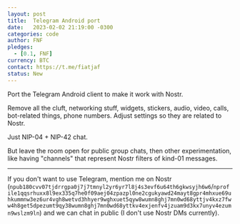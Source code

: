 ```yaml
---
layout: post
title:  Telegram Android port
date:   2023-02-02 21:19:00 -0300
categories: code
author: FNF
pledges:
  - [0.1, FNF]
currency: BTC
contact: https://t.me/fiatjaf
status: New
---
```


Port the Telegram Android client to make it work with Nostr.

Remove all the cluft, networking stuff, widgets, stickers, audio, video, calls, bot-related things, phone numbers. Adjust settings so they are related to Nostr.

Just NIP-04 + NIP-42 chat.

But leave the room open for public group chats, then other experimentation, like having "channels" that represent Nostr filters of kind-01 messages.

---

If you don't want to use Telegram, mention me on Nostr (`npub180cvv07tjdrrgpa0j7j7tmnyl2yr6yr7l8j4s3evf6u64th6gkwsyjh6w6`/`nprofile1qqsrhuxx8l9ex335q7he0f09aej04zpazpl0ne2cgukyawd24mayt8gpr4mhxue69uhkummnw3ez6ur4vgh8wetvd3hhyer9wghxuet5qyw8wumn8ghj7mn0wd68yttjv4kxz7fww4h8get5dpezumt9qy38wumn8ghj7mn0wd68yttkv4exjenfv4jzuam9d3kx7unyv4ezumn9wslzm9ln`) and we can chat in public (I don't use Nostr DMs currently).
